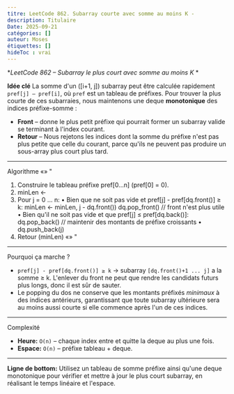 ```yaml
---
titre: LeetCode 862. Subarray courte avec somme au moins K -
description: Titulaire
Date: 2025-09-21
catégories: []
auteur: Moses
étiquettes: []
hideToc : vrai
---
```

**LeetCode 862 – Subarray le plus court avec somme au moins K* *

**Idée clé**
La somme d'un \([i+1, j]\) subarray peut être calculée rapidement
`pref[j] – pref[i]`, où `pref` est un tableau de préfixes.
Pour trouver la plus courte de ces subarraies, nous maintenons une deque **monotonique** des indices préfixe-somme :

* **Front** – donne le plus petit préfixe qui pourrait former un subarray valide se terminant à l'index courant.
* **Retour** – Nous rejetons les indices dont la somme du préfixe n'est pas plus petite que celle du courant, parce qu'ils ne peuvent pas produire un sous-array plus court plus tard.

---

Algorithme
«» "
1. Construire le tableau préfixe pref[0...n] (pref[0] = 0).
2. minLen ←
3. Pour j = 0 ... n:
• Bien que ne soit pas vide et pref[j] - pref[dq.front()] ≥ k:
minLen ← minLen, j - dq.front())
dq.pop_front() // front n'est plus utile
• Bien qu'il ne soit pas vide et que pref[j] ≤ pref[dq.back()]:
dq.pop_back() // maintenir des montants de préfixe croissants
• dq.push_back(j)
4. Retour (minLen)
«» "

---

Pourquoi ça marche ?

* `pref[j] - pref[dq.front()] ≥ k` → subarray `[dq.front()+1 ... j]` a la somme ≥ k.
L'enlever du front ne peut que rendre les candidats futurs plus longs, donc il est sûr de sauter.
* Le popping du dos ne conserve que les montants préfixés *minimaux* à des indices antérieurs, garantissant que toute subarray ultérieure sera au moins aussi courte si elle commence après l'un de ces indices.

---

Complexité
* **Heure:** `O(n)` – chaque index entre et quitte la deque au plus une fois.
* **Espace:** `O(n)` – préfixe tableau + deque.

---

**Ligne de bottom:** Utilisez un tableau de somme préfixe ainsi qu'une deque monotonique pour vérifier et mettre à jour le plus court subarray, en réalisant le temps linéaire et l'espace.